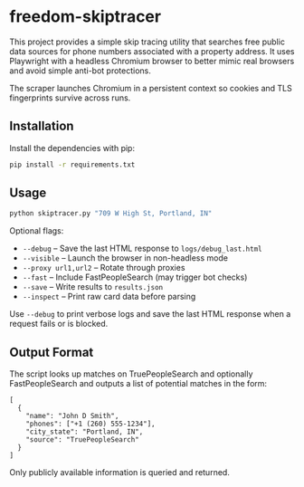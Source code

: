 # freedom-skiptracer

This project provides a simple skip tracing utility that searches free public data sources for phone numbers associated with a property address. It uses Playwright with a headless Chromium browser to better mimic real browsers and avoid simple anti-bot protections.

The scraper launches Chromium in a persistent context so cookies and TLS fingerprints survive across runs.

## Installation

Install the dependencies with pip:

```bash
pip install -r requirements.txt
```

## Usage

```bash
python skiptracer.py "709 W High St, Portland, IN"
```

Optional flags:

- `--debug` – Save the last HTML response to `logs/debug_last.html`
- `--visible` – Launch the browser in non-headless mode
- `--proxy url1,url2` – Rotate through proxies
- `--fast` – Include FastPeopleSearch (may trigger bot checks)
- `--save` – Write results to `results.json`
- `--inspect` – Print raw card data before parsing

Use `--debug` to print verbose logs and save the last HTML response when a request fails or is blocked.

## Output Format

The script looks up matches on TruePeopleSearch and optionally FastPeopleSearch and outputs a list of potential matches in the form:

```
[
  {
    "name": "John D Smith",
    "phones": ["+1 (260) 555-1234"],
    "city_state": "Portland, IN",
    "source": "TruePeopleSearch"
  }
]
```

Only publicly available information is queried and returned.
